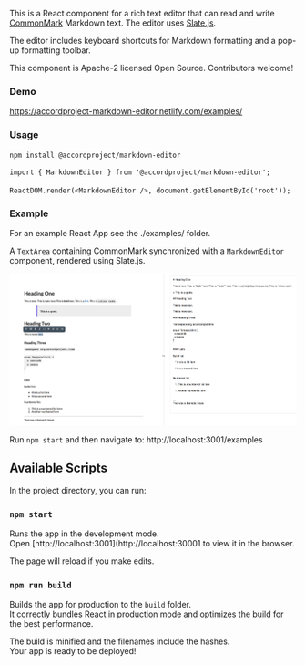 This is a React component for a rich text editor that can read and write [CommonMark](https://commonmark.org) Markdown text. The editor uses [Slate.js](https://slatejs.org).

The editor includes keyboard shortcuts for Markdown formatting and a pop-up formatting toolbar.

This component is Apache-2 licensed Open Source. Contributors welcome!

### Demo

https://accordproject-markdown-editor.netlify.com/examples/

### Usage

```
npm install @accordproject/markdown-editor
```

```
import { MarkdownEditor } from '@accordproject/markdown-editor';

ReactDOM.render(<MarkdownEditor />, document.getElementById('root'));
```

### Example

For an example React App see the ./examples/ folder.

A `TextArea` containing CommonMark synchronized with a `MarkdownEditor` component, rendered using Slate.js.

![overview image](overview.png)

Run `npm start` and then navigate to: http://localhost:3001/examples

## Available Scripts

In the project directory, you can run:

### `npm start`

Runs the app in the development mode.<br>
Open [http://localhost:3001](http://localhost:30001 to view it in the browser.

The page will reload if you make edits.<br>

### `npm run build`

Builds the app for production to the `build` folder.<br>
It correctly bundles React in production mode and optimizes the build for the best performance.

The build is minified and the filenames include the hashes.<br>
Your app is ready to be deployed!